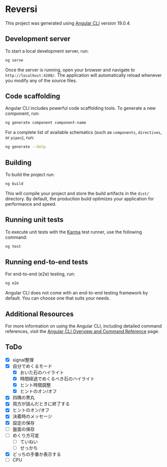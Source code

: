 # Reversi

This project was generated using [Angular CLI](https://github.com/angular/angular-cli) version 19.0.4.

## Development server

To start a local development server, run:

```bash
ng serve
```

Once the server is running, open your browser and navigate to `http://localhost:4200/`. The application will automatically reload whenever you modify any of the source files.

## Code scaffolding

Angular CLI includes powerful code scaffolding tools. To generate a new component, run:

```bash
ng generate component component-name
```

For a complete list of available schematics (such as `components`, `directives`, or `pipes`), run:

```bash
ng generate --help
```

## Building

To build the project run:

```bash
ng build
```

This will compile your project and store the build artifacts in the `dist/` directory. By default, the production build optimizes your application for performance and speed.

## Running unit tests

To execute unit tests with the [Karma](https://karma-runner.github.io) test runner, use the following command:

```bash
ng test
```

## Running end-to-end tests

For end-to-end (e2e) testing, run:

```bash
ng e2e
```

Angular CLI does not come with an end-to-end testing framework by default. You can choose one that suits your needs.

## Additional Resources

For more information on using the Angular CLI, including detailed command references, visit the [Angular CLI Overview and Command Reference](https://angular.dev/tools/cli) page.

## ToDo

* [x] signal整理
* [x] 自分でめくるモード
  * [x] おいた石のハイライト
  * [x] 時間経過でめくるべき石のハイライト
  * [x] ヒント時間調整
  * [x] ヒントのオン/オフ
* [x] 四隅の黒丸
* [x] 両方が詰んだときに終了する
* [x] ヒントのオン/オフ
* [x] 決着時のメッセージ
* [x] 設定の保存
* [ ] 盤面の保存
* [ ] めくり方可変
  * [ ] ていねい
  * [ ] せっかち
* [x] どっちの手番か表示する
* [ ] CPU